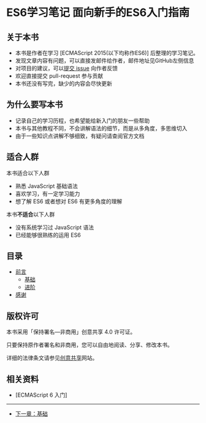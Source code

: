 # ES6学习笔记 面向新手的ES6入门指南

## 关于本书
- 本书是作者在学习 [ECMAScript 2015(以下均称作ES6)] 后整理的学习笔记。
- 发现文章内容有问题，可以直接发邮件给作者，邮件地址见GitHub左侧信息
- 对项目的建议，可以[提交 issue](https://github.com/porcelainHeart/ES6-study-notes/issues/new) 向作者反馈
- 欢迎直接提交 pull-request 参与贡献
- 本书还没有写完，缺少的内容会尽快更新

## 为什么要写本书
- 记录自己的学习历程，也希望能给新入门的朋友一些帮助
- 本书与其他教程不同，不会讲解语法的细节，而是从多角度，多思维切入
- 由于一些知识点讲解不够细致，有疑问请查阅官方文档

## 适合人群

本书适合以下人群

- 熟悉 JavaScript 基础语法
- 喜欢学习，有一定学习能力
- 想了解 ES6 或者想对 ES6 有更多角度的理解

本书**不适合**以下人群

- 没有系统学习过 JavaScript 语法
- 已经能够很熟练的运用 ES6

## 目录
- [前言](README.md)
  - [基础](basics/README.md)
  - [进阶](advanced/README.md)
- [感谢](thanks/README.md)

## 版权许可

本书采用「保持署名—非商用」创意共享 4.0 许可证。

只要保持原作者署名和非商用，您可以自由地阅读、分享、修改本书。

详细的法律条文请参见[创意共享](http://creativecommons.org/licenses/by-nc/4.0/)网站。

## 相关资料

- [ECMAScript 6 入门]

---

- [下一章：基础](basics/README.md)
